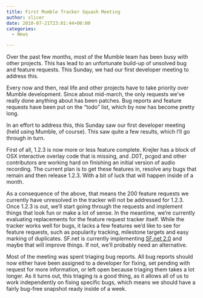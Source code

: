 ```yaml
---
title: First Mumble Tracker Squash Meeting
author: slicer
date: 2010-07-21T23:01:44+00:00
categories:
  - News

---
```

Over the past few months, most of the Mumble team has been busy with other projects. This has lead to an unfortunate build-up of unsolved bug and feature requests. This Sunday, we had our first developer meeting to address this.

<!--more-->Every now and then, real life and other projects have to take priority over Mumble development. Since about mid-march, the only requests we&#8217;ve really done anything about has been patches. Bug reports and feature requests have been put on the &#8220;todo&#8221; list, which by now has become pretty long.

In an effort to address this, this Sunday saw our first developer meeting (held using Mumble, of course). This saw quite a few results, which I&#8217;ll go through in turn.

First of all, 1.2.3 is now more or less feature complete. Krejler has a block of OSX interactive overlay code that is missing, and .D0T, pcgod and other contributors are working hard on finishing an initial version of audio recording. The current plan is to get these features in, resolve any bugs that remain and then release 1.2.3. With a bit of luck that will happen inside of a month.

As a consequence of the above, that means the 200 feature requests we currently have unresolved in the tracker will not be addressed for 1.2.3. Once 1.2.3 is out, we&#8217;ll start going through the requests and implement things that look fun or make a lot of sense. In the meantime, we&#8217;re currently evaluating replacements for the feature request tracker itself. While the tracker works well for bugs, it lacks a few features we&#8217;d like to see for feature requests, such as popularity tracking, milestone targets and easy marking of duplicates. SF.net is currently implementing [SF.net 2.0][1] and maybe that will improve things. If not, we&#8217;ll probably need an alternative.

Most of the meeting was spent triaging bug reports. All bug reports should now either have been assigned to a developer for fixing, set pending with request for more information, or left open because triaging them takes a lot longer. As it turns out, this triaging is a good thing, as it allows all of us to work independently on fixing specific bugs, which means we should have a fairly bug-free snapshot ready inside of a week.

 [1]: https://sourceforge.net/blog/get-ready-for-a-whole-new-forge/
